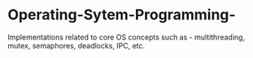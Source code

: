 # Operating-Sytem-Programming-
Implementations related to core OS concepts such as - multithreading, mutex, semaphores, deadlocks, IPC, etc. 
